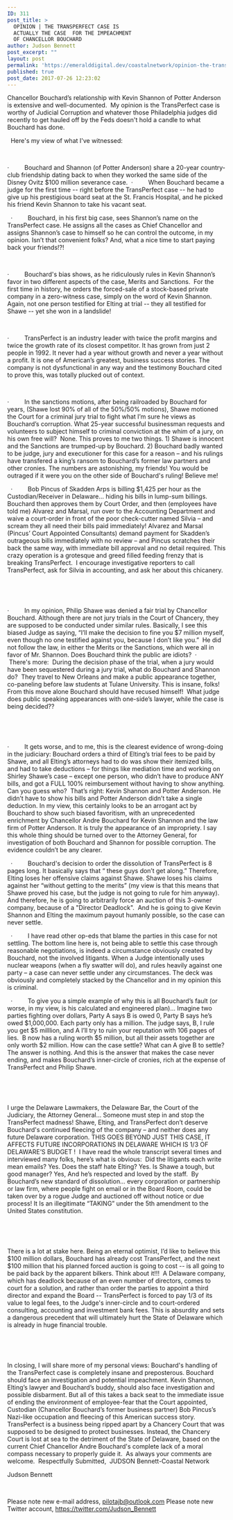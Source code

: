 ```yaml
---
ID: 311
post_title: >
  OPINION | THE TRANSPERFECT CASE IS
  ACTUALLY THE CASE  FOR THE IMPEACHMENT
  OF CHANCELLOR BOUCHARD  
author: Judson Bennett
post_excerpt: ""
layout: post
permalink: 'https://emeralddigital.dev/coastalnetwork/opinion-the-transperfect-case-is-actually-the-case-for-the-impeachment-of-chancellor-bouchard%e2%80%a8%e2%80%a8/'
published: true
post_date: 2017-07-26 12:23:02
---
```

Chancellor Bouchard’s relationship with Kevin Shannon of Potter Anderson is extensive and well-documented.  My opinion is the TransPerfect case is worthy of Judicial Corruption and whatever those Philadelphia judges did recently to get hauled off by the Feds doesn't hold a candle to what Bouchard has done.

&nbsp;
Here's my view of what I've witnessed:

&nbsp;

·         Bouchard and Shannon (of Potter Anderson) share a 20-year country-club friendship dating back to when they worked the same side of the Disney Ovitz $100 million severance case.  ·         When Bouchard became a judge for the first time -- right before the TransPerfect case -- he had to give up his prestigious board seat at the St. Francis Hospital, and he picked his friend Kevin Shannon to take his vacant seat.

&nbsp;
·         Bouchard, in his first big case, sees Shannon’s name on the TransPerfect case. He assigns all the cases as Chief Chancellor and assigns Shannon’s case to himself so he can control the outcome, in my opinion. Isn’t that convenient folks? And, what a nice time to start paying back your friends!?!

&nbsp;

·         Bouchard's bias shows, as he ridiculously rules in Kevin Shannon’s favor in two different aspects of the case, Merits and Sanctions.  For the first time in history, he orders the forced-sale of a stock-based private company in a zero-witness case, simply on the word of Kevin Shannon. Again, not one person testified for Elting at trial -- they all testified for Shawe -- yet she won in a landslide!

&nbsp;

·         TransPerfect is an industry leader with twice the profit margins and twice the growth rate of its closest competitor. It has grown from just 2 people in 1992. It never had a year without growth and never a year without a profit. It is one of American’s greatest, business success stories. The company is not dysfunctional in any way and the testimony Bouchard cited to prove this, was totally plucked out of context.

&nbsp;

·         In the sanctions motions, after being railroaded by Bouchard for years, (Shawe lost 90% of all of the 50%/50% motions), Shawe motioned the Court for a criminal jury trial to fight what I’m sure he views as Bouchard’s corruption. What 25-year successful businessman requests and volunteers to subject himself to criminal conviction at the whim of a jury, on his own free will?  None. This proves to me two things. 1) Shawe is innocent and the Sanctions are trumped-up by Bouchard. 2) Bouchard badly wanted to be judge, jury and executioner for this case for a reason – and his rulings have transfered a king’s ransom to Bouchard’s former law partners and other cronies. The numbers are astonishing, my friends! You would be outraged if it were you on the other side of Bouchard's ruling! Believe me!

&nbsp;
·         Bob Pincus of Skadden Arps is billing $1,425 per hour as the Custodian/Receiver in Delaware... hiding his bills in lump-sum billings. Bouchard then approves them by Court Order, and then (employees have told me) Alvarez and Marsal, run over to the Accounting Department and waive a court-order in front of the poor check-cutter named Silvia – and scream they all need their bills paid immediately! Alvarez and Marsal (Pincus’ Court Appointed Consultants) demand payment for Skadden’s outrageous bills immediately with no review – and Pincus scratches their back the same way, with immediate bill approval and no detail required. This crazy operation is a grotesque and greed filled feeding frenzy that is breaking TransPerfect.  I encourage investigative reporters to call TransPerfect, ask for Silvia in accounting, and ask her about this chicanery.

&nbsp;

&nbsp;

·         In my opinion, Philip Shawe was denied a fair trial by Chancellor Bouchard. Although there are not jury trials in the Court of Chancery, they are supposed to be conducted under similar rules. Basically, I see this biased Judge as saying, “I’ll make the decision to fine you $7 million myself, even though no one testified against you, because I don’t like you.”  He did not follow the law, in either the Merits or the Sanctions, which were all in favor of Mr. Shannon. Does Bouchard think the public are idiots?  ·         There's more:  During the decision phase of the trial, when a jury would have been sequestered during a jury trial, what do Bouchard and Shannon do?  They travel to New Orleans and make a public appearance together, co-paneling before law students at Tulane University. This is insane, folks! From this move alone Bouchard should have recused himself!  What judge does public speaking appearances with one-side’s lawyer, while the case is being decided??

&nbsp;

&nbsp;

·         It gets worse, and to me, this is the clearest evidence of wrong-doing in the judiciary: Bouchard orders a third of Elting’s trial fees to be paid by Shawe, and all Elting’s attorneys had to do was show their itemized bills, and had to take deductions – for things like mediation time and working on Shirley Shawe’s case – except one person, who didn’t have to produce ANY bills, and got a FULL 100% reimbursement without having to show anything. Can you guess who?  That’s right: Kevin Shannon and Potter Anderson. He didn’t have to show his bills and Potter Anderson didn’t take a single deduction. In my view, this certainly looks to be an arrogant act by Bouchard to show such biased favoritism, with an unprecedented enrichment by Chancellor Andre Bouchard for Kevin Shannon and the law firm of Potter Anderson. It is truly the appearance of an impropriety. I say this whole thing should be turned over to the Attorney General, for investigation of both Bouchard and Shannon for possible corruption. The evidence couldn’t be any clearer.

&nbsp;
·         Bouchard's decision to order the dissolution of TransPerfect is 8 pages long. It basically says that “ these guys don’t get along.” Therefore, Elting loses her offensive claims against Shawe. Shawe loses his claims against her “without getting to the merits” (my view is that this means that Shawe proved his case, but the judge is not going to rule for him anyway). And therefore, he is going to arbitrarily force an auction of this 3-owner company, because of a "Director Deadlock".  And he is going to give Kevin Shannon and Elting the maximum payout humanly possible, so the case can never settle.

&nbsp;
·         I have read other op-eds that blame the parties in this case for not settling. The bottom line here is, not being able to settle this case through reasonable negotiations, is indeed a circumstance obviously created by Bouchard, not the involved litigants. When a Judge intentionally uses nuclear weapons (when a fly swatter will do), and rules heavily against one party – a case can never settle under any circumstances. The deck was obviously and completely stacked by the Chancellor and in my opinion this is criminal.

&nbsp;
·         To give you a simple example of why this is all Bouchard’s fault (or worse, in my view, is his calculated and engineered plan)... Imagine two parties fighting over dollars, Party A says B is owed 0, Party B says he’s owed $1,000,000. Each party only has a million. The judge says, B, I rule you get $5 milllion, and A I’ll try to ruin your reputation with 106 pages of lies.  B now has a ruling worth $5 million, but all their assets together are only worth $2 million. How can the case settle? What can A give B to settle? The answer is nothing. And this is the answer that makes the case never ending, and makes Bouchard’s inner-circle of cronies, rich at the expense of TransPerfect and Philip Shawe.

&nbsp;

&nbsp;

I urge the Delaware Lawmakers, the Delaware Bar, the Court of the Judiciary, the Attorney General... Someone must step in and stop the TransPerfect madness! Shawe, Elting, and TransPerfect don’t deserve Bouchard's continued fleecing of the company – and neither does any future Delaware corporation. THIS GOES BEYOND JUST THIS CASE, IT AFFECTS FUTURE INCORPORATIONS IN DELAWARE WHICH IS 1/3 OF DELAWARE’S BUDGET !  I have read the whole transcript several times and interviewed many folks, here’s what is obvious:  Did the litigants each write mean emails? Yes. Does the staff hate Elting? Yes. Is Shawe a tough, but good manager? Yes, And he’s respected and loved by the staff.  By Bouchard’s new standard of dissolution... every corporation or partnership or law firm, where people fight on email or in the Board Room, could be taken over by a rogue Judge and auctioned off without notice or due process! It Is an illegitimate “TAKING” under the 5th amendment to the United States constitution.

&nbsp;

&nbsp;

There is a lot at stake here. Being an eternal optimist, I’d like to believe this $100 million dollars, Bouchard has already cost TransPerfect, and the next $100 million that his planned forced auction is going to cost -- is all going to be paid back by the apparent bilkers. Think about it!!!  A Delaware company, which has deadlock because of an even number of directors, comes to court for a solution, and rather than order the parties to appoint a third director and expand the Board -- TransPerfect is forced to pay 1/3 of its value to legal fees, to the Judge's inner-circle and to court-ordered consulting, accounting and investment bank fees. This is absurdity and sets a dangerous precedent that will ultimately hurt the State of Delaware which is already in huge financial trouble.

&nbsp;

&nbsp;

In closing, I will share more of my personal views: Bouchard's handling of the TransPerfect case is completely insane and preposterous. Bouchard should face an investigation and potential impeachment. Kevin Shannon, Elting’s lawyer and Bouchard’s buddy, should also face investigation and possible disbarment. But all of this takes a back seat to the immediate issue of ending the environment of employee-fear that the Court appointed, Custodian (Chancellor Bouchard’s former business partner) Bob Pincus’s Nazi-like occupation and fleecing of this American success story. TransPerfect is a business being ripped apart by a Chancery Court that was supposed to be designed to protect businesses. Instead, the Chancery Court is lost at sea to the detriment of the State of Delaware, based on the current Chief Chancellor Andre Bouchard's complete lack of a moral compass necessary to properly guide it.  As always your comments are welcome.  Respectfully Submitted,  JUDSON Bennett-Coastal Network
&nbsp;

Judson Bennett

&nbsp;

Please note new e-mail address, <a href="mailto:pilotajb@outlook.com" target="_blank" rel="noopener noreferrer">pilotajb@outlook.com</a>
Please note new Twitter account, <a href="https://twitter.com/Judson_Bennett" target="_blank" rel="noopener noreferrer">https://twitter.com/Judson_Bennett</a>